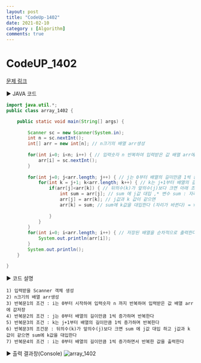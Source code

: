 ```yaml
---
layout: post
title: "CodeUp-1402"
date: 2021-02-10
category : [Algorithm]
comments: true
---
```


# CodeUP_1402

[문제 링크](https://www.codeup.kr/problem.php?id=1402)

▶ JAVA 코드 

```java
import java.util.*;
public class array_1402 {

	public static void main(String[] args) {
		
		Scanner sc = new Scanner(System.in);
		int n = sc.nextInt();
		int[] arr = new int[n]; // n크기의 배열 arr생성
		
		for(int i=0; i<n; i++) { // 입력숫자 n 반복하여 입력받은 값 배열 arr에 값저장
			arr[i] = sc.nextInt();	
		}
		
		for(int j=0; j<arr.length; j++) { // j는 0부터 배열의 길이만큼 1씩 증가하며 반복한다
			for(int k = j+1; k<arr.length; k++) { // k는 j+1부터 배열의 길이만큼 1씩 증가하며 반복한다
		 		if(arr[j]<arr[k]) { // 뒤의수(k)가 앞의수(j)보다 크면 아래 조건식 실행
		 			int sum = arr[j]; // sum 에 j값 대입 ,* 변수 sum : 자리이동하는 값 잠깐 저장
		 			arr[j] = arr[k]; // j값과 k 값이 같으면
		 			arr[k] = sum; // sum에 k값을 대입한다 (자리가 바뀐다) = > j<k 가 만족될때까지 반복
		 			
		 		}
		 	}
		}
		for(int i=0; i<arr.length; i++) { // 저장된 배열을 순차적으로 출력한다
			System.out.println(arr[i]);
		}
		System.out.println();
	}

}
```

▶ 코드 설명

    1) 입력받을 Scanner 객체 생성
    2) n크기의 배열 arr생성
	3) 반복문1의 조건 : i는 0부터 시작하여 입력숫자 n 까지 반복하여 입력받은 값 배열 arr에 값저장
	4) 반복문2의 조건 : j는 0부터 배열의 길이만큼 1씩 증가하며 반복한다 
	5) 반복문3의 조건 : k는 j+1부터 배열의 길이만큼 1씩 증가하며 반복한다
	6) 반복문3의 조건문 : 뒤의수(k)가 앞의수(j)보다 크면 sum 에 j값 대입 하고 j값과 k 값이 같으면 sum에 k값을 대입한다
	7) 반복문4의 조건 : i는 0부터 배열의 길이만큼 1씩 증가하면서 반복한 값을 출력한다
	

▶ 출력 결과창(Console)
![array_1402](https://user-images.githubusercontent.com/65608960/107510580-82bd6600-6be7-11eb-8019-89c3fdf66e97.JPG)
